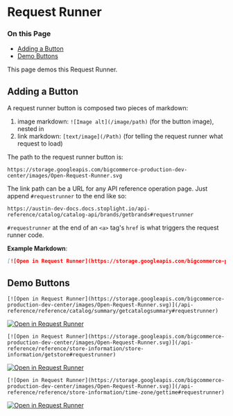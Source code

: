 # Request Runner

<div class="otp" id="no-index">

### On this Page
- [Adding a Button](#adding-a-button)
- [Demo Buttons](#demo-buttons)

</div>

This page demos this Request Runner.

## Adding a Button

A request runner button is composed two pieces of markdown:

1. image markdown: `![Image alt](/image/path)` (for the button image), nested in
2. link markdown: `[text/image](/Path)` (for telling the request runner what request to load)

The path to the request runner button is:

```
https://storage.googleapis.com/bigcommerce-production-dev-center/images/Open-Request-Runner.svg
```

The link path can be a URL for any API reference operation page. Just append `#requestrunner` to the end like so:

```
https://austin-dev-docs.docs.stoplight.io/api-reference/catalog/catalog-api/brands/getbrands#requestrunner
````

`#requestrunner` at the end of an `<a>` tag's `href` is what triggers the request runner code.

**Example Markdown**:

```markdown
[![Open in Request Runner](https://storage.googleapis.com/bigcommerce-production-dev-center/images/Open-Request-Runner.svg)](/api-reference/reference/catalog/summary/getcatalogsummary#requestrunner)
```

## Demo Buttons


```
[![Open in Request Runner](https://storage.googleapis.com/bigcommerce-production-dev-center/images/Open-Request-Runner.svg)](/api-reference/reference/catalog/summary/getcatalogsummary#requestrunner)
```

[![Open in Request Runner](https://storage.googleapis.com/bigcommerce-production-dev-center/images/Open-Request-Runner.svg)](/api-reference/reference/catalog/summary/getcatalogsummary#requestrunner)

```
[![Open in Request Runner](https://storage.googleapis.com/bigcommerce-production-dev-center/images/Open-Request-Runner.svg)](/api-reference/reference/store-information/store-information/getstore#requestrunner)
```

[![Open in Request Runner](https://storage.googleapis.com/bigcommerce-production-dev-center/images/Open-Request-Runner.svg)](/api-reference/reference/store-information/store-information/getstore#requestrunner)

```
[![Open in Request Runner](https://storage.googleapis.com/bigcommerce-production-dev-center/images/Open-Request-Runner.svg)](/api-reference/reference/store-information/time-zone/gettime#requestrunner)
```

[![Open in Request Runner](https://storage.googleapis.com/bigcommerce-production-dev-center/images/Open-Request-Runner.svg)](/api-reference/reference/store-information/time-zone/gettime#requestrunner)